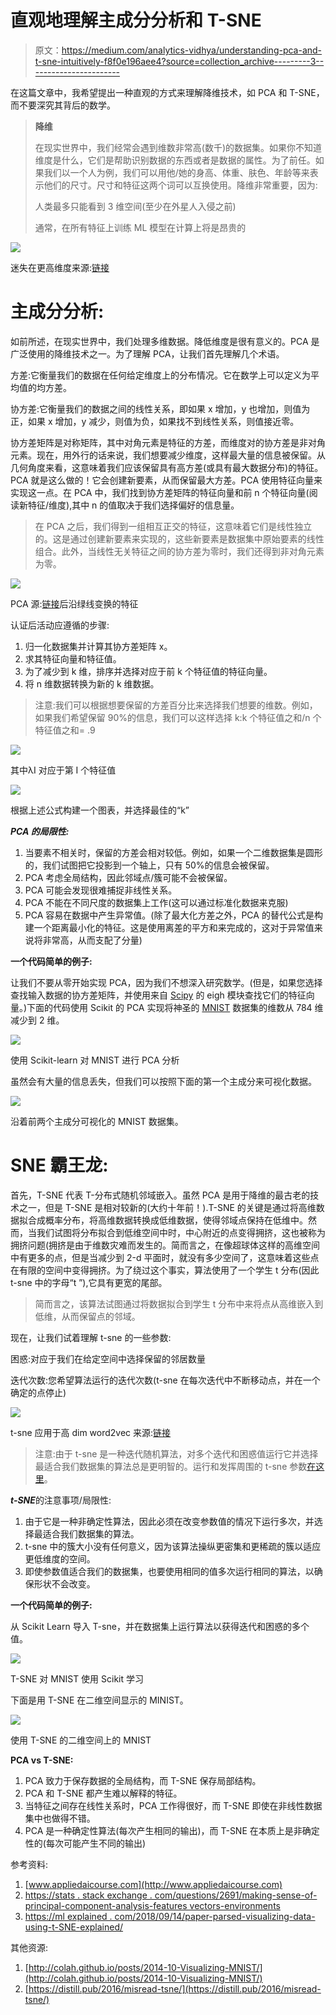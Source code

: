 # 直观地理解主成分分析和 T-SNE

> 原文：<https://medium.com/analytics-vidhya/understanding-pca-and-t-sne-intuitively-f8f0e196aee4?source=collection_archive---------3----------------------->

在这篇文章中，我希望提出一种直观的方式来理解降维技术，如 PCA 和 T-SNE，而不要深究其背后的数学。

> **降维**
> 
> 在现实世界中，我们经常会遇到维数非常高(数千)的数据集。如果你不知道维度是什么，它们是帮助识别数据的东西或者是数据的属性。为了前任。如果我们以一个人为例，我们可以用他/她的身高、体重、肤色、年龄等来表示他们的尺寸。尺寸和特征这两个词可以互换使用。降维非常重要，因为:
> 
> 人类最多只能看到 3 维空间(至少在外星人入侵之前)
> 
> 通常，在所有特征上训练 ML 模型在计算上将是昂贵的

![](img/e5065347a5386164f8a1f7df324ce7a2.png)

迷失在更高维度来源:[链接](https://www.cam.ac.uk/research/news/lost-in-high-dimensional-space-study-improves-the-cure-for-the-curse-of-dimensionality)

# 主成分分析:

如前所述，在现实世界中，我们处理多维数据。降低维度是很有意义的。PCA 是广泛使用的降维技术之一。为了理解 PCA，让我们首先理解几个术语。

方差:它衡量我们的数据在任何给定维度上的分布情况。它在数学上可以定义为平均值的均方差。

协方差:它衡量我们的数据之间的线性关系，即如果 x 增加，y 也增加，则值为正，如果 x 增加，y 减少，则值为负，如果找不到线性关系，则值接近零。

协方差矩阵是对称矩阵，其中对角元素是特征的方差，而维度对的协方差是非对角元素。现在，用外行的话来说，我们想要减少维度，这样最大量的信息被保留。从几何角度来看，这意味着我们应该保留具有高方差(或具有最大数据分布)的特征。PCA 就是这么做的！它会创建新要素，从而保留最大方差。PCA 使用特征向量来实现这一点。在 PCA 中，我们找到协方差矩阵的特征向量和前 n 个特征向量(阅读新特征/维度),其中 n 的值取决于我们选择偏好的信息量。

> 在 PCA 之后，我们得到一组相互正交的特征，这意味着它们是线性独立的。这是通过创建新要素来实现的，这些新要素是数据集中原始要素的线性组合。此外，当线性无关特征之间的协方差为零时，我们还得到非对角元素为零。

![](img/a170ade8fb12da9dc4169ab02653bf00.png)

PCA 源:[链接](https://stats.stackexchange.com/questions/2691/making-sense-of-principal-component-analysis-eigenvectors-eigenvalues)后沿绿线变换的特征

认证后活动应遵循的步骤:

1.  归一化数据集并计算其协方差矩阵 x。
2.  求其特征向量和特征值。
3.  为了减少到 k 维，排序并选择对应于前 k 个特征值的特征向量。
4.  将 n 维数据转换为新的 k 维数据。

> 注意:我们可以根据想要保留的方差百分比来选择我们想要的维数。例如，如果我们希望保留 90%的信息，我们可以这样选择 k:k 个特征值之和/n 个特征值之和= .9

![](img/a8006ddbde7aea8f31c0869d985ec2c9.png)

其中λI 对应于第 I 个特征值

![](img/84527ea51758111e0386a13801dbaac2.png)

根据上述公式构建一个图表，并选择最佳的“k”

***PCA 的局限性:***

1.  当要素不相关时，保留的方差会相对较低。例如，如果一个二维数据集是圆形的，我们试图把它投影到一个轴上，只有 50%的信息会被保留。
2.  PCA 考虑全局结构，因此邻域点/簇可能不会被保留。
3.  PCA 可能会发现很难捕捉非线性关系。
4.  PCA 不能在不同尺度的数据集上工作(这可以通过标准化数据来克服)
5.  PCA 容易在数据中产生异常值。(除了最大化方差之外，PCA 的替代公式是构建一个距离最小化的特征。这是使用离差的平方和来完成的，这对于异常值来说将非常高，从而支配了分量)

**一个代码简单的例子:**

让我们不要从零开始实现 PCA，因为我们不想深入研究数学。(但是，如果您选择查找输入数据的协方差矩阵，并使用来自 [Scipy](https://docs.scipy.org/doc/scipy/reference/generated/scipy.linalg.eigh.html) 的 eigh 模块查找它们的特征向量。)下面的代码使用 Scikit 的 PCA 实现将神圣的 [MNIST](http://yann.lecun.com/exdb/mnist/) 数据集的维数从 784 维减少到 2 维。

![](img/0228c94a01396b1f8436206c110cddb2.png)

使用 Scikit-learn 对 MNIST 进行 PCA 分析

虽然会有大量的信息丢失，但我们可以按照下面的第一个主成分来可视化数据。

![](img/b48bfc75bc74782ee1c98bdda181f6bf.png)

沿着前两个主成分可视化的 MNIST 数据集。

# SNE 霸王龙:

首先，T-SNE 代表 T-分布式随机邻域嵌入。虽然 PCA 是用于降维的最古老的技术之一，但是 T-SNE 是相对较新的(大约十年前！).T-SNE 的关键是通过将高维数据拟合成概率分布，将高维数据转换成低维数据，使得邻域点保持在低维中。然而，当我们试图将分布拟合到低维空间中时，中心附近的点变得拥挤，这也被称为拥挤问题(拥挤是由于维数灾难而发生的。简而言之，在像超球体这样的高维空间中有更多的点，但是当减少到 2-d 平面时，就没有多少空间了，这意味着这些点在有限的空间中变得拥挤。为了绕过这个事实，算法使用了一个学生 t 分布(因此 t-sne 中的字母“t ”),它具有更宽的尾部。

> 简而言之，该算法试图通过将数据拟合到学生 t 分布中来将点从高维嵌入到低维，从而保留点的邻域。

现在，让我们试着理解 t-sne 的一些参数:

困惑:对应于我们在给定空间中选择保留的邻居数量

迭代次数:您希望算法运行的迭代次数(t-sne 在每次迭代中不断移动点，并在一个确定的点停止)

![](img/c17871b010669b7f6c0cf6d15b4af469.png)

t-sne 应用于高 dim word2vec 来源:[链接](https://www.ibm.com/blogs/research/2017/11/interactive-supervision-tensorboard/)

> 注意:由于 t-sne 是一种迭代随机算法，对多个迭代和困惑值运行它并选择最适合我们数据集的算法总是更明智的。运行和发挥周围的 t-sne 参数[在这里](https://distill.pub/2016/misread-tsne/)。

***t-SNE***的注意事项/局限性:

1.  由于它是一种非确定性算法，因此必须在改变参数值的情况下运行多次，并选择最适合我们数据集的算法。
2.  t-sne 中的簇大小没有任何意义，因为该算法操纵更密集和更稀疏的簇以适应更低维度的空间。
3.  即使参数值适合我们的数据集，也要使用相同的值多次运行相同的算法，以确保形状不会改变。

**一个代码简单的例子:**

从 Scikit Learn 导入 T-sne，并在数据集上运行算法以获得迭代和困惑的多个值。

![](img/c10e3c1d493e80c08088d0b81bf54267.png)

T-SNE 对 MNIST 使用 Scikit 学习

下面是用 T-SNE 在二维空间显示的 MINIST。

![](img/9eb61f8db278208634574d17fb9b1777.png)

使用 T-SNE 的二维空间上的 MNIST

**PCA vs T-SNE:**

1.  PCA 致力于保存数据的全局结构，而 T-SNE 保存局部结构。
2.  PCA 和 T-SNE 都产生难以解释的特征。
3.  当特征之间存在线性关系时，PCA 工作得很好，而 T-SNE 即使在非线性数据集中也做得不错。
4.  PCA 是一种确定性算法(每次产生相同的输出)，而 T-SNE 在本质上是非确定性的(每次可能产生不同的输出)

参考资料:

1.  [www.appliedaicourse.com](http://www.appliedaicourse.com)
2.  [https://stats . stack exchange . com/questions/2691/making-sense-of-principal-component-analysis-features vectors-environments](https://stats.stackexchange.com/questions/2691/making-sense-of-principal-component-analysis-eigenvectors-eigenvalues)
3.  [https://ml explained . com/2018/09/14/paper-parsed-visualizing-data-using-t-SNE-explained/](https://mlexplained.com/2018/09/14/paper-dissected-visualizing-data-using-t-sne-explained/)

其他资源:

1.  [http://colah.github.io/posts/2014-10-Visualizing-MNIST/](http://colah.github.io/posts/2014-10-Visualizing-MNIST/)
2.  [https://distill.pub/2016/misread-tsne/](https://distill.pub/2016/misread-tsne/)